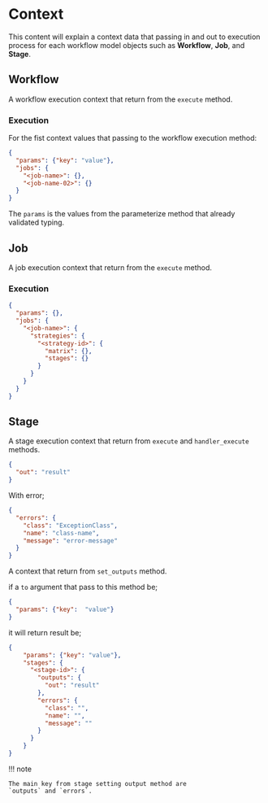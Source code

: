 # Context

This content will explain a context data that passing in and out to execution
process for each workflow model objects such as **Workflow**, **Job**, and **Stage**.

## Workflow

A workflow execution context that return from the `execute` method.

### Execution

For the fist context values that passing to the workflow execution method:

```json
{
  "params": {"key": "value"},
  "jobs": {
    "<job-name>": {},
    "<job-name-02>": {}
  }
}
```

The `params` is the values from the parameterize method that already validated
typing.

## Job

A job execution context that return from the `execute` method.

### Execution

```json
{
  "params": {},
  "jobs": {
    "<job-name>": {
      "strategies": {
        "<strategy-id>": {
          "matrix": {},
          "stages": {}
        }
      }
    }
  }
}
```

## Stage

A stage execution context that return from `execute` and `handler_execute`
methods.

```json
{
  "out": "result"
}
```

With error;

```json
{
  "errors": {
    "class": "ExceptionClass",
    "name": "class-name",
    "message": "error-message"
  }
}
```

A context that return from `set_outputs` method.

if a `to` argument that pass to this method be;

```json
{
  "params": {"key":  "value"}
}
```

it will return result be;

```json
{
    "params": {"key": "value"},
    "stages": {
      "<stage-id>": {
        "outputs": {
          "out": "result"
        },
        "errors": {
          "class": "",
          "name": "",
          "message": ""
        }
      }
    }
}
```

!!! note

    The main key from stage setting output method are
    `outputs` and `errors`.

